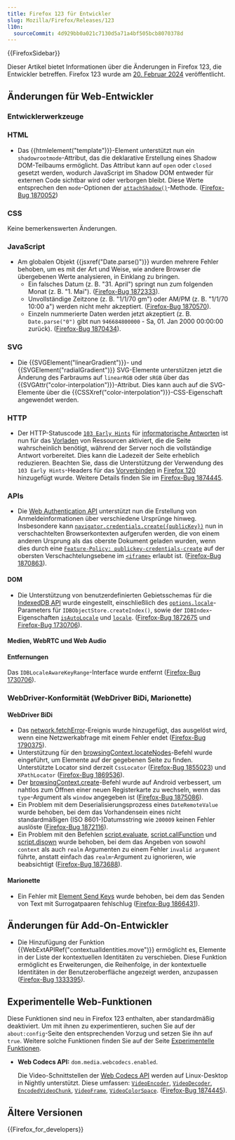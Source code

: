 ```yaml
---
title: Firefox 123 für Entwickler
slug: Mozilla/Firefox/Releases/123
l10n:
  sourceCommit: 4d929bb0a021c7130d5a71a4bf505bcb8070378d
---
```


{{FirefoxSidebar}}

Dieser Artikel bietet Informationen über die Änderungen in Firefox 123, die Entwickler betreffen. Firefox 123 wurde am [20. Februar 2024](https://whattrainisitnow.com/release/?version=123) veröffentlicht.

## Änderungen für Web-Entwickler

### Entwicklerwerkzeuge

### HTML

- Das {{htmlelement("template")}}-Element unterstützt nun ein `shadowrootmode`-Attribut, das die deklarative Erstellung eines Shadow DOM-Teilbaums ermöglicht. Das Attribut kann auf `open` oder `closed` gesetzt werden, wodurch JavaScript im Shadow DOM entweder für externen Code sichtbar wird oder verborgen bleibt. Diese Werte entsprechen den `mode`-Optionen der [`attachShadow()`](/de/docs/Web/API/Element/attachShadow)-Methode. ([Firefox-Bug 1870052](https://bugzil.la/1870052))

### CSS

Keine bemerkenswerten Änderungen.

### JavaScript

- Am globalen Objekt {{jsxref("Date.parse()")}} wurden mehrere Fehler behoben, um es mit der Art und Weise, wie andere Browser die übergebenen Werte analysieren, in Einklang zu bringen.
  - Ein falsches Datum (z. B. "31. April") springt nun zum folgenden Monat (z. B. "1. Mai"). ([Firefox-Bug 1872333](https://bugzil.la/1872333)).
  - Unvollständige Zeitzone (z. B. "1/1/70 gm") oder AM/PM (z. B. "1/1/70 10:00 a") werden nicht mehr akzeptiert. ([Firefox-Bug 1870570](https://bugzil.la/1870570)).
  - Einzeln nummerierte Daten werden jetzt akzeptiert (z. B. `Date.parse("0")` gibt nun `946684800000` - Sa, 01. Jan 2000 00:00:00 zurück). ([Firefox-Bug 1870434](https://bugzil.la/1870434)).

### SVG

- Die {{SVGElement("linearGradient")}}- und {{SVGElement("radialGradient")}} SVG-Elemente unterstützen jetzt die Änderung des Farbraums auf `linearRGB` oder `sRGB` über das {{SVGAttr("color-interpolation")}}-Attribut. Dies kann auch auf die SVG-Elemente über die {{CSSXref("color-interpolation")}}-CSS-Eigenschaft angewendet werden.

### HTTP

- Der HTTP-Statuscode [`103 Early Hints`](/de/docs/Web/HTTP/Reference/Status/103) für [informatorische Antworten](/de/docs/Web/HTTP/Reference/Status#informational_responses) ist nun für das [Vorladen](/de/docs/Web/HTML/Attributes/rel/preload) von Ressourcen aktiviert, die die Seite wahrscheinlich benötigt, während der Server noch die vollständige Antwort vorbereitet.
  Dies kann die Ladezeit der Seite erheblich reduzieren.
  Beachten Sie, dass die Unterstützung der Verwendung des `103 Early Hints`-Headers für das [Vorverbinden](/de/docs/Web/HTML/Attributes/rel/preconnect) in [Firefox 120](/de/docs/Mozilla/Firefox/Releases/120#http) hinzugefügt wurde.
  Weitere Details finden Sie im [Firefox-Bug 1874445](https://bugzil.la/1874445).

### APIs

- Die [Web Authentication API](/de/docs/Web/API/Web_Authentication_API) unterstützt nun die Erstellung von Anmeldeinformationen über verschiedene Ursprünge hinweg.
  Insbesondere kann [`navigator.credentials.create({publicKey})`](/de/docs/Web/API/CredentialsContainer/create) nun in verschachtelten Browserkontexten aufgerufen werden, die von einem anderen Ursprung als das oberste Dokument geladen wurden, wenn dies durch eine [`Feature-Policy: publickey-credentials-create`](/de/docs/Web/HTTP/Reference/Headers/Permissions-Policy/publickey-credentials-create) auf der obersten Verschachtelungsebene im [`<iframe>`](/de/docs/Web/HTML/Element/iframe#allow) erlaubt ist.
  ([Firefox-Bug 1870863](https://bugzil.la/1870863)).

#### DOM

- Die Unterstützung von benutzerdefinierten Gebietsschemas für die [IndexedDB API](/de/docs/Web/API/IndexedDB_API) wurde eingestellt, einschließlich des [`options.locale`](/de/docs/Web/API/IDBObjectStore/createIndex#locale)-Parameters für `IDBObjectStore.createIndex()`, sowie der `IDBIndex`-Eigenschaften [`isAutoLocale`](/de/docs/Web/API/IDBIndex/isAutoLocale) und [`locale`](/de/docs/Web/API/IDBIndex/locale).
  ([Firefox-Bug 1872675](https://bugzil.la/1872675) und [Firefox-Bug 1730706](https://bugzil.la/1730706)).

#### Medien, WebRTC und Web Audio

#### Entfernungen

Das `IDBLocaleAwareKeyRange`-Interface wurde entfernt ([Firefox-Bug 1730706](https://bugzil.la/1730706)).

### WebDriver-Konformität (WebDriver BiDi, Marionette)

#### WebDriver BiDi

- Das [network.fetchError](https://w3c.github.io/webdriver-bidi/#event-network-fetchError)-Ereignis wurde hinzugefügt, das ausgelöst wird, wenn eine Netzwerkabfrage mit einem Fehler endet ([Firefox-Bug 1790375](https://bugzil.la/1790375)).
- Unterstützung für den [browsingContext.locateNodes](https://w3c.github.io/webdriver-bidi/#commands-browsingcontextlocatenodes)-Befehl wurde eingeführt, um Elemente auf der gegebenen Seite zu finden. Unterstützte Locator sind derzeit `CssLocator` ([Firefox-Bug 1855023](https://bugzil.la/1855023)) und `XPathLocator` ([Firefox-Bug 1869536](https://bugzil.la/1869536)).
- Der [browsingContext.create](https://w3c.github.io/webdriver-bidi/#command-browsingContext-create)-Befehl wurde auf Android verbessert, um nahtlos zum Öffnen einer neuen Registerkarte zu wechseln, wenn das `type`-Argument als `window` angegeben ist ([Firefox-Bug 1875086](https://bugzil.la/1875086)).
- Ein Problem mit dem Deserialisierungsprozess eines `DateRemoteValue` wurde behoben, bei dem das Vorhandensein eines nicht standardmäßigen (ISO 8601-)Datumsstring wie `200009` keinen Fehler auslöste ([Firefox-Bug 1872116](https://bugzil.la/1872116)).
- Ein Problem mit den Befehlen [script.evaluate](https://w3c.github.io/webdriver-bidi/#command-script-evaluate), [script.callFunction](https://w3c.github.io/webdriver-bidi/#command-script-callFunction) und [script.disown](https://w3c.github.io/webdriver-bidi/#command-script-disown) wurde behoben, bei dem das Angeben von sowohl `context` als auch `realm` Argumenten zu einem Fehler `invalid argument` führte, anstatt einfach das `realm`-Argument zu ignorieren, wie beabsichtigt ([Firefox-Bug 1873688](https://bugzil.la/1873688)).

#### Marionette

- Ein Fehler mit [Element Send Keys](https://w3c.github.io/webdriver/#element-send-keys) wurde behoben, bei dem das Senden von Text mit Surrogatpaaren fehlschlug ([Firefox-Bug 1866431](https://bugzil.la/1866431)).

## Änderungen für Add-On-Entwickler

- Die Hinzufügung der Funktion {{WebExtAPIRef("contextualIdentities.move")}} ermöglicht es, Elemente in der Liste der kontextuellen Identitäten zu verschieben. Diese Funktion ermöglicht es Erweiterungen, die Reihenfolge, in der kontextuelle Identitäten in der Benutzeroberfläche angezeigt werden, anzupassen ([Firefox-Bug 1333395](https://bugzil.la/1333395)).

## Experimentelle Web-Funktionen

Diese Funktionen sind neu in Firefox 123 enthalten, aber standardmäßig deaktiviert. Um mit ihnen zu experimentieren, suchen Sie auf der `about:config`-Seite den entsprechenden Vorzug und setzen Sie ihn auf `true`. Weitere solche Funktionen finden Sie auf der Seite [Experimentelle Funktionen](/de/docs/Mozilla/Firefox/Experimental_features).

- **Web Codecs API:** `dom.media.webcodecs.enabled`.

  Die Video-Schnittstellen der [Web Codecs API](/de/docs/Web/API/WebCodecs_API) werden auf Linux-Desktop in Nightly unterstützt.
  Diese umfassen: [`VideoEncoder`](/de/docs/Web/API/VideoEncoder), [`VideoDecoder`](/de/docs/Web/API/VideoDecoder), [`EncodedVideoChunk`](/de/docs/Web/API/EncodedVideoChunk), [`VideoFrame`](/de/docs/Web/API/VideoFrame), [`VideoColorSpace`](/de/docs/Web/API/VideoColorSpace).
  ([Firefox-Bug 1874445](https://bugzil.la/1874445)).

## Ältere Versionen

{{Firefox_for_developers}}
